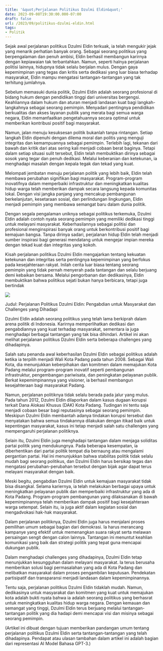 ```yaml
---
title: '&quot;Perjalanan Politikus Dzulmi Eldin&quot;'
date: 2023-09-08T19:30:00.000-07:00
draft: false
url: /2023/09/politikus-dzulmi-eldin.html
tags: 
- Politik
---
```


  

Sejak awal perjalanan politikus Dzulmi Eldin terkuak, ia telah mengukir jejak yang menarik perhatian banyak orang. Sebagai seorang politikus yang berpengalaman dan penuh ambisi, Eldin berhasil membangun karirnya dengan kepiawaian tak terbantahkan. Namun, seperti halnya perjalanan politisi lainnya, hidupnya tidak selalu berjalan mulus. Dengan gaya kepemimpinan yang tegas dan kritis serta dedikasi yang luar biasa terhadap masyarakat, Eldin mampu mengatasi tantangan-tantangan yang tak terhitung jumlahnya.

  

Sebelum memasuki dunia politik, Dzulmi Eldin adalah seorang profesional di bidang hukum dengan pendidikan tinggi dari universitas bergengsi. Keahliannya dalam hukum dan aturan menjadi landasan kuat bagi langkah-langkahnya sebagai seorang pemimpin. Menyadari pentingnya pendidikan berkualitas dan akses layanan publik yang merata bagi semua warga negara, Eldin memanfaatkan pengetahuannya secara optimal untuk memberikan kontribusi positif bagi masyarakat.

  

Namun, jalan menuju kesuksesan politik bukanlah tanpa rintangan. Setiap langkah Eldin dipenuhi dengan dilema moral dan politis yang menguji integritas dan kemampuannya sebagai pemimpin. Terlebih lagi, tekanan dari bawah dan kritik dari atas sering kali menjadi cobaan berat baginya. Tetapi dalam setiap situasi sulit tersebut, Eldin telah membuktikan dirinya sebagai sosok yang tegar dan penuh dedikasi. Melalui keberanian dan ketekunan, ia menghadapi masalah dengan kepala tegak dan tekad yang kuat.

  

Melompati jembatan menuju perjalanan politik yang lebih baik, Eldin telah membawa perubahan signifikan bagi masyarakat. Program-program inovatifnya dalam memperbaiki infrastruktur dan meningkatkan kualitas hidup warga telah memberikan dampak secara langsung kepada komunitas lokal. Dengan visi jangka panjang yang mencakup pembangunan berkelanjutan, kesetaraan sosial, dan perlindungan lingkungan, Eldin menjadi pemimpin yang membawa semangat baru dalam dunia politik.

  

Dengan segala pengalaman uniknya sebagai politikus terkemuka, Dzulmi Eldin adalah contoh nyata seorang pemimpin yang memiliki dedikasi tinggi untuk melayani masyarakat. Keberhasilannya sebagai politisi dan profesional menginspirasi banyak orang untuk berkontribusi positif bagi kemajuan bangsa. Tanpa dirinya sadari, perjalanan hidup Eldin telah menjadi sumber inspirasi bagi generasi mendatang untuk mengejar impian mereka dengan tekad kuat dan integritas yang kokoh.

  

Kisah perjalanan politikus Dzulmi Eldin mengajarkan tentang kekuatan ketekunan dan integritas serta pentingnya kepemimpinan yang berfokus pada kesejahteraan rakyat. Inilah cerita luar biasa tentang seorang pemimpin yang tidak pernah menyerah pada tantangan dan selalu berjuang demi kebaikan bersama. Melalui pengorbanan dan dedikasinya, Eldin membuktikan bahwa politikus sejati bukan hanya berbicara, tetapi juga bertindak

  

![](https://medanaktual.com/wp-content/uploads/2020/05/dzulmi-eldin-kehilangan-hak-politik.png)

  

Judul: Perjalanan Politikus Dzulmi Eldin: Pengabdian untuk Masyarakat dan Challenges yang Dihadapi

  

Dzulmi Eldin adalah seorang politikus yang telah lama berkiprah dalam arena politik di Indonesia. Karirnya memperlihatkan dedikasi dan pengabdiannya yang kuat terhadap masyarakat, sementara ia juga menghadapi berbagai tantangan yang tak bisa dihindari. Artikel ini akan melihat perjalanan politikus Dzulmi Eldin serta beberapa challenges yang dihadapinya.

  

Salah satu penanda awal keberhasilan Dzulmi Eldin sebagai politikus adalah ketika ia terpilih menjadi Wali Kota Padang pada tahun 2008. Sebagai Wali Kota, dia menunjukkan keberpihakan dan komitmen dalam memajukan Kota Padang melalui program-program inovatif seperti pembangunan infrastruktur, pengembangan pariwisata, dan peningkatan pelayanan publik. Berkat kepemimpinannya yang visioner, ia berhasil membangun kesejahteraan bagi masyarakat Padang.

  

Namun, perjalanan politiknya tidak selalu berada pada jalur yang mulus. Pada tahun 2012, Dzulmi Eldin dilaporkan dalam kasus dugaan korupsi terkait Dana Alokasi Khusus (DAK) Kota Padang. Tudingan ini tentu saja menjadi cobaan besar bagi reputasinya sebagai seorang pemimpin. Meskipun Dzulmi Eldin membantah adanya tindakan korupsi tersebut dan menyatakan bahwa semua tindakannya dilakukan dengan itikad baik untuk kepentingan masyarakat, kasus ini tetap menjadi salah satu challenges yang mempengaruhi perjalanan politiknya.

  

Selain itu, Dzulmi Eldin juga menghadapi tantangan dalam menjaga soliditas partai politik yang mendukungnya. Pada beberapa kesempatan, ia diberhentikan dari partai politik tempat dia bernaung atau mengalami pergantian partai. Hal ini menunjukkan bahwa stabilitas politik tidak selalu mudah bagi seorang politikus, dan Dzulmi Eldin harus bersikap tegas dan mengatasi perubahan-perubahan tersebut dengan bijak agar dapat terus melayani masyarakat dengan baik.

  

Meski begitu, pengabdian Dzulmi Eldin untuk kemajuan masyarakat tidak bisa disangkal. Selama kariernya, ia telah melakukan berbagai upaya untuk meningkatkan pelayanan publik dan memperbaiki infrastruktur yang ada di Kota Padang. Program-program pembangunan yang dilaksanakan di bawah kepemimpinannya telah memberikan dampak positif bagi kesejahteraan warga setempat. Selain itu, ia juga aktif dalam kegiatan sosial dan mengadvokasi hak-hak masyarakat.

  

Dalam perjalanan politiknya, Dzulmi Eldin juga harus menjalani proses pemilihan umum sebagai bagian dari demokrasi. Ia harus merancang kampanye yang efektif untuk memenangkan suara rakyat serta melawan persaingan sengit dengan calon lainnya. Tantangan ini menuntut keahlian komunikasi yang baik dan strategi politik yang tepat guna mencapai dukungan publik.

  

Dalam menghadapi challenges yang dihadapinya, Dzulmi Eldin tetap menunjukkan kesungguhan dalam melayani masyarakat. Ia terus berusaha memberikan solusi bagi permasalahan yang ada di Kota Padang dan melibatkan masyarakat dalam proses pengambilan keputusan. Pendekatan partisipatif dan transparansi menjadi landasan dalam kepemimpinannya.

  

Tentu saja, perjalanan politikus Dzulmi Eldin tidaklah mudah. Namun, dedikasinya untuk masyarakat dan komitmen yang kuat untuk memajukan kota adalah bukti nyata bahwa ia adalah seorang politikus yang berhasrat untuk meningkatkan kualitas hidup warga negara. Dengan kemauan dan semangat yang tinggi, Dzulmi Eldin terus berjuang melalui tantangan-tantangan politik yang dia hadapi demi mencapai visi dan misinya sebagai seorang pemimpin.

  

(Artikel ini dibuat dengan tujuan memberikan pandangan umum tentang perjalanan politikus Dzulmi Eldin serta tantangan-tantangan yang telah dihadapinya. Pendapat atau ulasan tambahan dalam artikel ini adalah bagian dari representasi AI Model Bahasa GPT-3.)